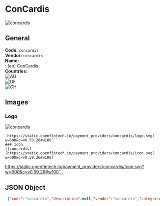 # ConCardis 
![concardis](https://static.openfintech.io/payment_providers/concardis/logo.svg?w=600&c=v0.59.26#w100)  
## General 
**Code:** `concardis`  
**Vendor:** `concardis`  
**Name:**  
:	[en] ConCardis  
**Countries:**  
![AU](https://cdnjs.cloudflare.com/ajax/libs/flag-icon-css/3.3.0/flags/4x3/AU.svg#w24)  
![DE](https://cdnjs.cloudflare.com/ajax/libs/flag-icon-css/3.3.0/flags/4x3/DE.svg#w24)  
![CH](https://cdnjs.cloudflare.com/ajax/libs/flag-icon-css/3.3.0/flags/4x3/CH.svg#w24)  
 
## Images 
### Logo 
![concardis](https://static.openfintech.io/payment_providers/concardis/logo.svg?w=600&c=v0.59.26#w100)  
```
 https://static.openfintech.io/payment_providers/concardis/logo.svg?w=600&c=v0.59.26#w100```  
### Icon 
![concardis](https://static.openfintech.io/payment_providers/concardis/icon.svg?w=600&c=v0.59.26#w100)  
```
 https://static.openfintech.io/payment_providers/concardis/icon.svg?w=600&c=v0.59.26#w100```  
## JSON Object 
```json
 {"code":"concardis","description":null,"vendor":"concardis","categories":null,"countries":["AU","DE","CH"],"payment_method":null,"payout_method":null,"metadata":{"about_payments_code":"concardis"},"name":{"en":"ConCardis"}}```  
